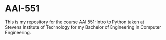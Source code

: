 # AAI-551
This is my repository for the course AAI 551-Intro to Python taken at Stevens Institute of Technology for my Bachelor of Engineering in Computer Engineering.
